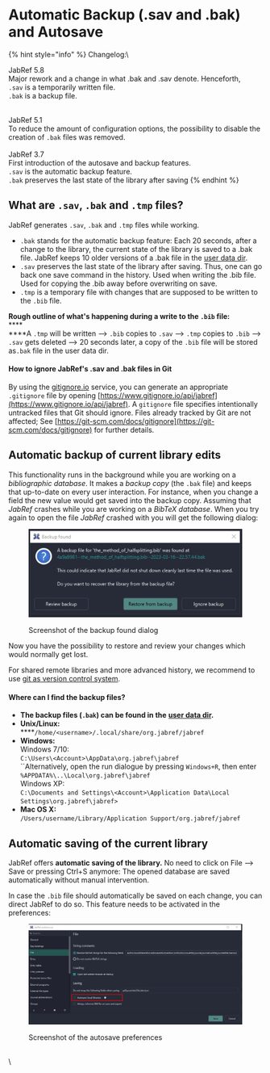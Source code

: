 # Automatic Backup (.sav and .bak) and Autosave

{% hint style="info" %}
Changelog:\


JabRef 5.8\
Major rework and a change in what .bak and .sav denote. Henceforth,\
`.sav` is a temporarily written file.\
`.bak` is a backup file.

\
JabRef 5.1\
To reduce the amount of configuration options, the possibility to disable the  creation of `.bak` files was removed.\
\
JabRef 3.7\
First introduction of the autosave and backup features.\
`.sav` is the automatic backup feature.\
`.bak` preserves the last state of the library after saving
{% endhint %}

## What are `.sav`, `.bak` and `.tmp` files?

JabRef generates `.sav`, `.bak` and `.tmp` files while working.

* `.bak` stands for the automatic backup feature: Each 20 seconds, after a change to the library, the current state of the library is saved to a .bak file. JabRef keeps 10 older versions of a .bak file in the [user data dir](https://github.com/harawata/appdirs#supported-directories).
* `.sav` preserves the last state of the library after saving. Thus, one can go back one save command in the history. Used when writing the .bib file. Used for copying the .bib away before overwriting on save.
* `.tmp` is a temporary file with changes that are supposed to be written to the `.bib` file.

**Rough outline of what's happening during a write to the `.bib` file:**\
****\
****A `.tmp` will be written --> `.bib` copies to `.sav` --> `.tmp` copies to `.bib` --> `.sav` gets deleted --> 20 seconds later, a copy of the `.bib` file will be stored as`.bak` file in the user data dir.

#### How to ignore JabRef's .sav and .bak files in Git

By using the [gitignore.io](https://www.gitignore.io) service, you can generate an appropriate `.gitignore` file by opening [https://www.gitignore.io/api/jabref](https://www.gitignore.io/api/jabref). A `gitignore` file specifies intentionally untracked files that Git should ignore. Files already tracked by Git are not affected; See [https://git-scm.com/docs/gitignore](https://git-scm.com/docs/gitignore) for further details.&#x20;

## Automatic backup of current library edits

This functionality runs in the background while you are working on a _bibliographic database_. It makes a _backup copy_ (the `.bak` file) and keeps that up-to-date on every user interaction. For instance, when you change a field the new value would get saved into the backup copy. Assuming that _JabRef_ crashes while you are working on a _BibTeX database_. When you try again to open the file _JabRef_ crashed with you will get the following dialog:

<figure><img src="../.gitbook/assets/image (4).png" alt=""><figcaption><p>Screenshot of the backup found dialog</p></figcaption></figure>

Now you have the possibility to restore and review your changes which would normally get lost.

For shared remote libraries and more advanced history, we recommend to use [git as version control system](https://git-scm.com/book).

#### Where can I find the backup files?

* **The backup files (`.bak`) can be found in the** [**user data dir**](https://github.com/harawata/appdirs#supported-directories)**.**
* **Unix/Linux:**\
  ****`/home/<username>/.local/share/org.jabref/jabref`
* **Windows:** \
  Windows 7/10:\
  `C:\Users\<Account>\AppData\org.jabref\jabref`\
  ``Alternatively, open the run dialogue by pressing `Windows+R`, then enter `%APPDATA%\..\Local\org.jabref\jabref` \
  Windows XP: \
  `C:\Documents and Settings\<Account>\Application Data\Local Settings\org.jabref\jabref>`
* **Mac OS X:** \
  `/Users/username/Library/Application Support/org.jabref/jabref`

## Automatic saving of the current library

JabRef offers **automatic saving of the library.** No need to click on File --> Save or pressing Ctrl+S anymore: The opened database are saved automatically without manual intervention.

In case the `.bib` file should automatically be saved on each change, you can direct JabRef to do so. This feature needs to be activated in the preferences:

<figure><img src="../.gitbook/assets/image (1).png" alt=""><figcaption><p>Screenshot of the autosave preferences</p></figcaption></figure>

\
\
